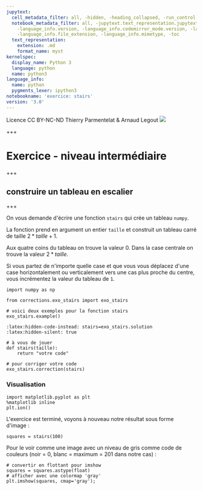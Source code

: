 ```yaml
---
jupytext:
  cell_metadata_filter: all, -hidden, -heading_collapsed, -run_control, -trusted
  notebook_metadata_filter: all, -jupytext.text_representation.jupytext_version, -jupytext.text_representation.format_version,
    -language_info.version, -language_info.codemirror_mode.version, -language_info.codemirror_mode,
    -language_info.file_extension, -language_info.mimetype, -toc
  text_representation:
    extension: .md
    format_name: myst
kernelspec:
  display_name: Python 3
  language: python
  name: python3
language_info:
  name: python
  pygments_lexer: ipython3
notebookname: 'exercice: stairs'
version: '3.0'
---
```


<div class="licence">
<span>Licence CC BY-NC-ND</span>
<span>Thierry Parmentelat &amp; Arnaud Legout</span>
<span><img src="media/both-logos-small-alpha.png" /></span>
</div>

+++

# Exercice - niveau intermédiaire

+++

## construire un tableau en escalier

+++

On vous demande d'écrire une fonction `stairs` qui crée un tableau `numpy`.

La fonction prend en argument un entier `taille` et construit un tableau carré de taille $2*taille+1$.

Aux quatre coins du tableau on trouve la valeur $0$. Dans la case centrale on trouve la valeur $2*taille$.

Si vous partez de n'importe quelle case et que vous vous déplacez d'une case horizontalement ou verticalement vers une cas plus proche du centre, vous incrémentez la valeur du tableau de `1`.

```{code-cell} ipython3
import numpy as np

from corrections.exo_stairs import exo_stairs

# voici deux exemples pour la fonction stairs
exo_stairs.example()
```

```{code-cell} ipython3
:latex:hidden-code-instead: stairs=exo_stairs.solution
:latex:hidden-silent: true

# à vous de jouer
def stairs(taille):
    return "votre code"
```

```{code-cell} ipython3
# pour corriger votre code
exo_stairs.correction(stairs)
```

### Visualisation

```{code-cell} ipython3
import matplotlib.pyplot as plt
%matplotlib inline
plt.ion()
```

L'exercice est terminé, voyons à nouveau notre résultat sous forme d'image :

```{code-cell} ipython3
squares = stairs(100)
```

Pour le voir comme une image avec un niveau de gris comme code de couleurs (noir = 0, blanc = maximum = 201 dans notre cas) :

```{code-cell} ipython3
# convertir en flottant pour imshow
squares = squares.astype(float)
# afficher avec une colormap 'gray'
plt.imshow(squares, cmap='gray');
```
